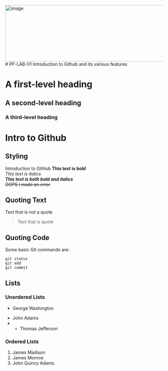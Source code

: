 <img width="1328" height="180" alt="image" src="https://github.com/user-attachments/assets/9ca74841-a0d2-41f3-8d38-7a5940ff3210" /># PF-LAB-01
Introduction to Github and its various features

# A first-level heading
## A second-level heading
### A third-level heading

# Intro to Github
## Styling
Introduction to GitHub
**This text is bold**\
*This text is italics*\
***This text is both bold and italics***\
~~OOPS I made an error~~

## Quoting Text
Text that is not a quote
> Text that is quote

## Quoting Code
Some basic Git commands are:
```
git status
git add
git commit
```
## Lists
### Unordered Lists
- George Washington
* John Adams
* + Thomas Jefferson

### Ordered Lists
1. James Madison
2. James Monroe
3. John Quincy Adams
